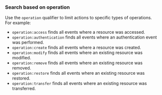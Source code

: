 ### Search based on operation

Use the `operation` qualifier to limit actions to specific types of operations. For example:

- `operation:access` finds all events where a resource was accessed.
- `operation:authentication` finds all events where an authentication event was performed.
- `operation:create` finds all events where a resource was created.
- `operation:modify` finds all events where an existing resource was modified.
- `operation:remove` finds all events where an existing resource was removed.
- `operation:restore` finds all events where an existing resource was restored.
- `operation:transfer` finds all events where an existing resource was transferred.
